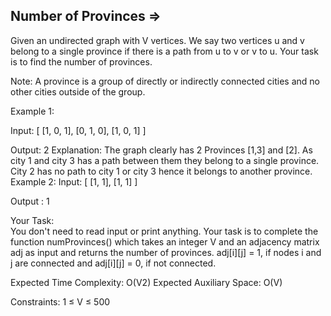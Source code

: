Number of Provinces  =>
-------------------


Given an undirected graph with V vertices. We say two vertices u and v belong to a single province if there is a path from u to v or v to u. Your task is to find the number of provinces.

Note: A province is a group of directly or indirectly connected cities and no other cities outside of the group.

Example 1:

Input:
[
 [1, 0, 1],
 [0, 1, 0],
 [1, 0, 1]
]

Output:
2
Explanation:
The graph clearly has 2 Provinces [1,3] and [2]. As city 1 and city 3 has a path between them they belong to a single province. City 2 has no path to city 1 or city 3 hence it belongs to another province.
Example 2:
Input:
[
 [1, 1],
 [1, 1]
]

Output :
1

Your Task:  
You don't need to read input or print anything. Your task is to complete the function numProvinces() which takes an integer V and an adjacency matrix adj as input and returns the number of provinces. adj[i][j] = 1, if nodes i and j are connected and adj[i][j] = 0, if not connected.


Expected Time Complexity: O(V2)
Expected Auxiliary Space: O(V)


Constraints:
1 ≤ V ≤ 500
